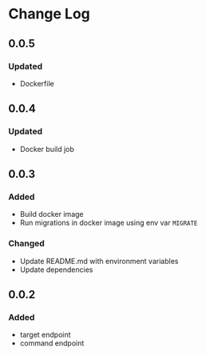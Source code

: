 # Change Log

## 0.0.5

### Updated
- Dockerfile

## 0.0.4

### Updated
- Docker build job

## 0.0.3

### Added
- Build docker image
- Run migrations in docker image using env var `MIGRATE`

### Changed
- Update README.md with environment variables
- Update dependencies

## 0.0.2

### Added

- target endpoint
- command endpoint
